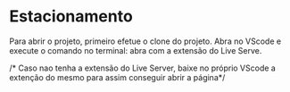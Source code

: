 # Estacionamento

Para abrir o projeto, primeiro efetue o clone do projeto. 
Abra no VScode e execute o comando no terminal: 
  abra com a extensão do Live Serve.


/* Caso nao tenha a extensão do Live Server, baixe no próprio VScode a extenção do mesmo para assim conseguir abrir a página*/

